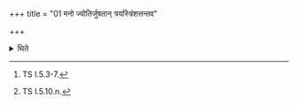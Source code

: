 +++
title = "01 मनो ज्योतिर्जुषतान् त्रयस्त्रिंशत्तन्तव"

+++

<details><summary>थिते</summary>

1. One should offer two libations of four-times see ghee with mano jyotir juṣatām...[^1] and trayastriṁśattantavaḥ...[^2]  


[^1]: TS I.5.3-7.  

[^2]: TS I.5.10.n.
</details>
